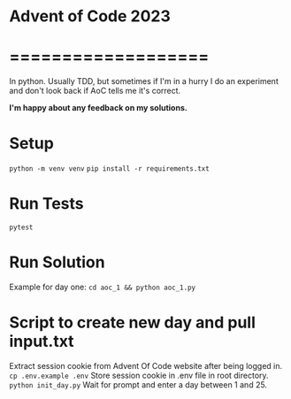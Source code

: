 # Advent of Code 2023
# ===================
In python.
Usually TDD, but sometimes if I'm in a hurry I do an experiment and don't look back if AoC tells me it's correct.

**I'm happy about any feedback on my solutions.**

# Setup
`python -m venv venv`
`pip install -r requirements.txt`

# Run Tests
`pytest`

# Run Solution
Example for day one:
`cd aoc_1 && python aoc_1.py`

# Script to create new day and pull input.txt
Extract session cookie from Advent Of Code website after being logged in.
`cp .env.example .env`
Store session cookie in .env file in root directory.
`python init_day.py`
Wait for prompt and enter a day between 1 and 25.